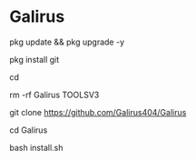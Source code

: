 # Galirus
pkg update && pkg upgrade -y

pkg install git

cd 

rm -rf Galirus TOOLSV3

git clone https://github.com/Galirus404/Galirus

cd Galirus

bash install.sh
